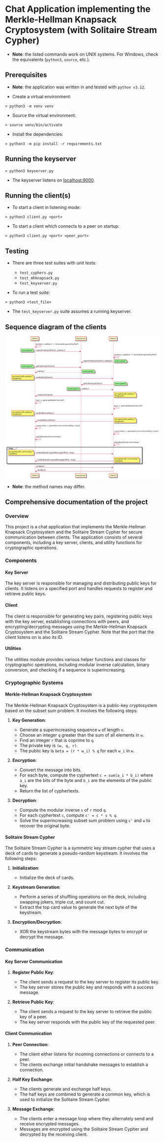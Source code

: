 # Chat Application implementing the Merkle-Hellman Knapsack Cryptosystem (with Solitaire Stream Cypher)

- **Note**: the listed commands work on UNIX systems. For Windows, check the equivalents (`python3`, `source`, etc.).

## Prerequisites

- **Note**: the application was written in and tested with `python v3.12`.

- Create a virtual environment:

```shell
> python3 -m venv venv
```

- Source the virtual environment:

```shell
> source venv/bin/activate
```

- Install the dependencies:

```shell
> python3 -m pip install -r requirements.txt
```

## Running the keyserver

```shell
> python3 keyserver.py
```

- The keyserver listens on <localhost:9000>.

## Running the client(s)

- To start a client in listening mode:

```shell
> python3 client.py <port>
```

- To start a client which connects to a peer on startup:

```shell
> python3 client.py <port> <peer_port>
```

## Testing

- There are three test suites with unit tests:
  - `test_cyphers.py`
  - `test_mhknapsack.py`
  - `test_keyserver.py`

- To run a test suite:

```shell
> python3 <test_file>
```

- The `test_keyserver.py` suite assumes a running keyserver.

## Sequence diagram of the clients

![sequence_diagram](sequence_diagram.png)

- **Note**: the method names may differ.

## Comprehensive documentation of the project

### Overview

This project is a chat application that implements the Merkle-Hellman Knapsack Cryptosystem and the Solitaire Stream Cypher for secure communication between clients. The application consists of several components, including a key server, clients, and utility functions for cryptographic operations.

### Components

#### Key Server

The key server is responsible for managing and distributing public keys for clients. It listens on a specified port and handles requests to register and retrieve public keys.

#### Client

The client is responsible for generating key pairs, registering public keys with the key server, establishing connections with peers, and encrypting/decrypting messages using the Merkle-Hellman Knapsack Cryptosystem and the Solitaire Stream Cypher. Note that the port that the client listens on is also its ID.

#### Utilities

The utilities module provides various helper functions and classes for cryptographic operations, including modular inverse calculation, binary conversion, and checking if a sequence is superincreasing.

### Cryptographic Systems

#### Merkle-Hellman Knapsack Cryptosystem

The Merkle-Hellman Knapsack Cryptosystem is a public-key cryptosystem based on the subset sum problem. It involves the following steps:

1. **Key Generation**:
    - Generate a superincreasing sequence `w` of length `n`.
    - Choose an integer `q` greater than the sum of all elements in `w`.
    - Find an integer `r` that is coprime to `q`.
    - The private key is `(w, q, r)`.
    - The public key is `beta = (r * w_i) % q` for each `w_i` in `w`.

2. **Encryption**:
    - Convert the message into bits.
    - For each byte, compute the cyphertext `c = sum(a_i * b_i)` where `a_i` are the bits of the byte and `b_i` are the elements of the public key.
    - Return the list of cyphertexts.

3. **Decryption**:
    - Compute the modular inverse `s` of `r` mod `q`.
    - For each cyphertext `c`, compute `c' = c * s % q`.
    - Solve the superincreasing subset sum problem using `c'` and `w` to recover the original byte.

#### Solitaire Stream Cypher

The Solitaire Stream Cypher is a symmetric key stream cypher that uses a deck of cards to generate a pseudo-random keystream. It involves the following steps:

1. **Initialization**:
    - Initialize the deck of cards.

2. **Keystream Generation**:
    - Perform a series of shuffling operations on the deck, including swapping jokers, triple cut, and count cut.
    - Extract the top card value to generate the next byte of the keystream.

3. **Encryption/Decryption**:
    - XOR the keystream bytes with the message bytes to encrypt or decrypt the message.

### Communication

#### Key Server Communication

1. **Register Public Key**:
    - The client sends a request to the key server to register its public key.
    - The key server stores the public key and responds with a success message.

2. **Retrieve Public Key**:
    - The client sends a request to the key server to retrieve the public key of a peer.
    - The key server responds with the public key of the requested peer.

#### Client Communication

1. **Peer Connection**:
    - The client either listens for incoming connections or connects to a peer.
    - The clients exchange initial handshake messages to establish a connection.

2. **Half Key Exchange**:
    - The clients generate and exchange half keys.
    - The half keys are combined to generate a common key, which is used to initialize the Solitaire Stream Cypher.

3. **Message Exchange**:
    - The clients enter a message loop where they alternately send and receive encrypted messages.
    - Messages are encrypted using the Solitaire Stream Cypher and decrypted by the receiving client.
